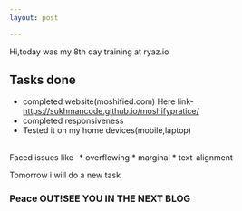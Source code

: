 ```yaml
---
layout: post

---
```

Hi,today was my 8th day training at ryaz.io 
## Tasks done

* completed website(moshified.com)
Here link-https://sukhmancode.github.io/moshifypratice/
* completed responsiveness
* Tested it on my home devices(mobile,laptop)
<br>
Faced issues like-
* overflowing
* marginal
* text-alignment

Tomorrow i will do a new task

### Peace OUT!SEE YOU IN THE NEXT BLOG